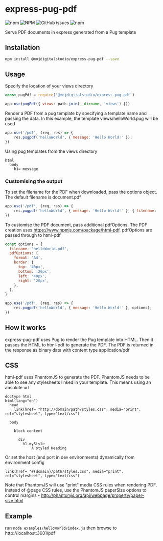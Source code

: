 # express-pug-pdf

![npm](https://img.shields.io/npm/v/@ministryofjustice/express-pug-pdf.svg)
![NPM](https://img.shields.io/npm/l/@ministryofjustice/express-pug-pdf.svg)
![GitHub issues](https://img.shields.io/github/issues/ministryofjustice/express-pug-pdf.svg)
![npm](https://img.shields.io/npm/dm/@ministryofjustice/express-pug-pdf.svg)


Serve PDF documents in express generated from a Pug template

## Installation
```bash
npm install @mojdigitalstudio/express-pug-pdf --save
```

## Usage
Specify the location of your views directory
```javascript
const pugPdf = require('@mojdigitalstudio/express-pug-pdf')

app.use(pugPdf({ views: path.join(__dirname, 'views') }))
```

Render a PDF from a pug template by specifying a template name and passing the data. In this example, the template views/helloWorld.pug will be used

```javascript
app.use('/pdf', (req, res) => {
    res.pugpdf('helloWorld', { message: 'Hello World!' });
})
```

Using pug templates from the views directory

```jade
html
  body
    h1= message
```

### Customising the output
To set the filename for the PDF when downloaded, pass the options object. The default filename is document.pdf

```javascript
app.use('/pdf', (req, res) => {
    res.pugpdf('helloWorld', { message: 'Hello World!' }, { filename: 'helloWorld.pdf' });
})
```

To customise the PDF document, pass additional pdfOptions. The PDF creation uses https://www.npmjs.com/package/html-pdf.
pdfOptions are passed through to html-pdf

```javascript
const options = {
  filename: 'helloWorld.pdf',
  pdfOptions: {
    format: 'A4',
    border: {
      top: '40px',
      bottom: '20px',
      left: '40px',
      right: '20px',
    },
  },
}

app.use('/pdf', (req, res) => {
    res.pugpdf('helloWorld', { message: 'Hello World!' }, options);
})
```


## How it works
express-pug-pdf uses Pug to render the Pug template into HTML. Then it passes the HTML to html-pdf to generate the PDF.
The PDF is returned in the response as binary data with content type application/pdf

## CSS
html-pdf uses PhantomJS to generate the PDF. PhantomJS needs to be able to see any stylesheets linked in your template.
This means using an absolute url

```jade
doctype html
html(lang="en")
  head
    link(href= "http://domain/path/styles.css", media="print", rel="stylesheet", type="text/css")

  body

    block content

      div
        h1.myStyle
            A styled Heading
```

Or set the host (and port in dev environments) dynamically from environment config

```jade
link(href= "#{domain}/path/styles.css", media="print", rel="stylesheet", type="text/css")
```

Note that PhantomJS will use "print" media CSS rules when rendering PDF. Instead of @page CSS rules, use the PhantomJS paperSize
options to control margins - http://phantomjs.org/api/webpage/property/paper-size.html

## Example
run `node examples/helloWorld/index.js` then browse to http://localhost:3001/pdf
